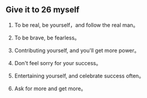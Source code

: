 ## Give it to 26 myself

1. To be real, be yourself，and follow the real man。

2. To be brave, be fearless。

3. Contributing yourself, and you'll get more power。

4. Don't feel sorry for your success。

5. Entertaining yourself, and celebrate success often。

6. Ask for more and get more。

